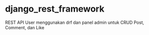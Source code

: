 # django_rest_framework
REST API User menggunakan drf dan panel admin untuk CRUD Post, Comment, dan Like
